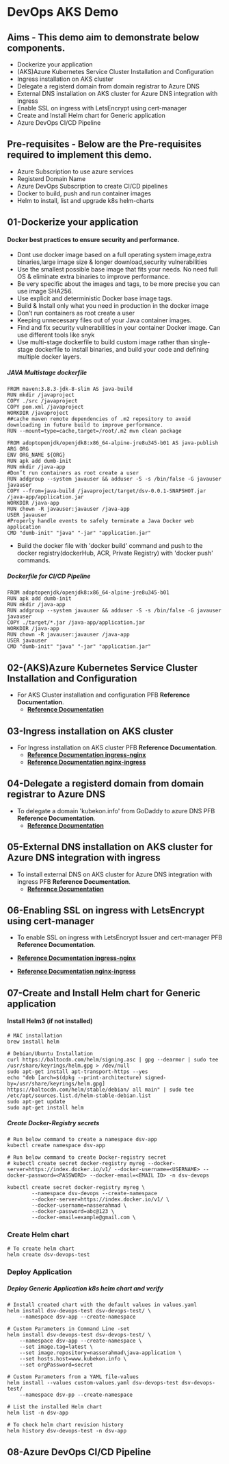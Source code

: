 # DevOps AKS Demo

## Aims - This demo aim to demonstrate below components.

  - Dockerize your application
  - (AKS)Azure Kubernetes Service Cluster Installation and Configuration
  - Ingress installation on AKS cluster
  - Delegate a registerd domain from domain registrar to Azure DNS
  - External DNS installation on AKS cluster for Azure DNS integration with ingress
  - Enable SSL on ingress with LetsEncrypt using cert-manager
  - Create and Install Helm chart for Generic application
  - Azure DevOps CI/CD Pipeline

## Pre-requisites - Below are the Pre-requisites required to implement this demo.

  - Azure Subscription to use azure services
  - Registerd Domain Name
  - Azure DevOps Subscription to create CI/CD pipelines
  - Docker to build, push and run container images
  - Helm to install, list and upgrade k8s helm-charts

## 01-Dockerize your application

#### Docker best practices to ensure security and performance.

  - Dont use docker image based on a full operating system image,extra binaries,large image size & longer download,security vulnerabilities
  - Use the smallest possible base image that fits your needs. No need full OS & eliminate extra binaries to improve performance.
  - Be very specific about the images and tags, to be more precise you can use image SHA256. 
  - Use explicit and deterministic Docker base image tags.
  - Build & Install only what you need in production in the docker image
  - Don’t run containers as root create a user
  - Keeping unnecessary files out of your Java container images.
  - Find and fix security vulnerabilities in your container Docker image. Can use different tools like snyk
  - Use multi-stage dockerfile to build custom image rather than single-stage dockerfile to install binaries, and build your code and defining multiple docker layers.  
  
##### JAVA Multistage dockerfile

```t
FROM maven:3.8.3-jdk-8-slim AS java-build
RUN mkdir /javaproject
COPY ./src /javaproject
COPY pom.xml /javaproject
WORKDIR /javaproject
##cache maven remote dependencies of .m2 repository to avoid downloading in future build to improve performance.
RUN --mount=type=cache,target=/root/.m2 mvn clean package

FROM adoptopenjdk/openjdk8:x86_64-alpine-jre8u345-b01 AS java-publish
ARG ORG
ENV ORG_NAME ${ORG}
RUN apk add dumb-init
RUN mkdir /java-app
#Don’t run containers as root create a user
RUN addgroup --system javauser && adduser -S -s /bin/false -G javauser javauser
COPY --from=java-build /javaproject/target/dsv-0.0.1-SNAPSHOT.jar /java-app/application.jar
WORKDIR /java-app
RUN chown -R javauser:javauser /java-app
USER javauser
#Properly handle events to safely terminate a Java Docker web application
CMD "dumb-init" "java" "-jar" "application.jar" 
```

- Build the docker file with 'docker build' command and push to the docker registry(dockerHub, ACR, Private Registry) with 'docker push' commands.
 
##### Dockerfile for CI/CD Pipeline
```t
FROM adoptopenjdk/openjdk8:x86_64-alpine-jre8u345-b01
RUN apk add dumb-init
RUN mkdir /java-app
RUN addgroup --system javauser && adduser -S -s /bin/false -G javauser javauser
COPY ./target/*.jar /java-app/application.jar
WORKDIR /java-app
RUN chown -R javauser:javauser /java-app
USER javauser
CMD "dumb-init" "java" "-jar" "application.jar" 
```

## 02-(AKS)Azure Kubernetes Service Cluster Installation and Configuration

- For AKS Cluster installation and configuration PFB **Reference Documentation**.
  - [**Reference Documentation**](https://github.com/nasserahmad/AKS-Cluster-With-Demoapp-HelmChart/blob/main/aks-cluster/01-Create-AKS-Cluster/README.md)


## 03-Ingress installation on AKS cluster

- For Ingress installation on AKS cluster PFB **Reference Documentation**.
  - [**Reference Documentation ingress-nginx**](https://github.com/nasserahmad/AKS-Cluster-With-Demoapp-HelmChart/blob/main/aks-cluster/02-Ingress/ingress-nginx-README.md)
  - [**Reference Documentation nginx-ingress**](https://github.com/nasserahmad/AKS-Cluster-With-Demoapp-HelmChart/blob/main/aks-cluster/02-Ingress/nginx-ingress-README.md)

## 04-Delegate a registerd domain from domain registrar to Azure DNS

- To delegate a domain 'kubekon.info' from GoDaddy to azure DNS PFB **Reference Documentation**.
  - [**Reference Documentation**](https://github.com/nasserahmad/AKS-Cluster-With-Demoapp-HelmChart/tree/main/aks-cluster/03-Delegate-Domain-from-GoDaddy-to-Azure-DNS)


## 05-External DNS installation on AKS cluster for Azure DNS integration with ingress

- To install external DNS on AKS cluster for Azure DNS integration with ingress PFB **Reference Documentation**.
  - [**Reference Documentation**](https://github.com/nasserahmad/AKS-Cluster-With-Demoapp-HelmChart/tree/main/aks-cluster/04-ExternalDNS-for-AzureDNS-on-AKS)

## 06-Enabling SSL on ingress with LetsEncrypt using cert-manager

- To enable SSL on ingress with LetsEncrypt Issuer and cert-manager PFB **Reference Documentation**.

- [**Reference Documentation ingress-nginx**](https://github.com/nasserahmad/AKS-Cluster-With-Demoapp-HelmChart/blob/main/aks-cluster/05-Ingress-SSL-with-LetsEncrypt/ingress-nginx-README.md)

- [**Reference Documentation nginx-ingress**](https://github.com/nasserahmad/AKS-Cluster-With-Demoapp-HelmChart/blob/main/aks-cluster/05-Ingress-SSL-with-LetsEncrypt/nginx-ingress-README.md)

## 07-Create and Install Helm chart for Generic application

#### Install Helm3 (if not installed)
```t
# MAC installation
brew install helm

# Debian/Ubuntu Installation
curl https://baltocdn.com/helm/signing.asc | gpg --dearmor | sudo tee /usr/share/keyrings/helm.gpg > /dev/null
sudo apt-get install apt-transport-https --yes
echo "deb [arch=$(dpkg --print-architecture) signed-by=/usr/share/keyrings/helm.gpg] https://baltocdn.com/helm/stable/debian/ all main" | sudo tee /etc/apt/sources.list.d/helm-stable-debian.list
sudo apt-get update
sudo apt-get install helm
```
#####  Create Docker-Registry secrets
```t
# Run below command to create a namespace dsv-app
kubectl create namespace dsv-app

# Run below command to create Docker-registry secret
# kubectl create secret docker-registry myreg --docker-server=https://index.docker.io/v1/ --docker-username=<USERNAME> --docker-password=<PASSWORD> --docker-email=<EMAIL ID> -n dsv-devops

kubectl create secret docker-registry myreg \
        --namespace dsv-devops --create-namespace
        --docker-server=https://index.docker.io/v1/ \
        --docker-username=nasserahmad \
        --docker-password=abc@123 \
        --docker-email=example@gmail.com \
```
### Create Helm chart

```t
# To create helm chart
helm create dsv-devops-test
```

### Deploy Application
##### Deploy Generic Application k8s helm chart and verify

```t
# Install created chart with the default values in values.yaml
helm install dsv-devops-test dsv-devops-test/ \
    --namespace dsv-app --create-namespace

# Custom Parameters in Command Line -set
helm install dsv-devops-test dsv-devops-test/ \
    --namespace dsv-app --create-namespace \
    --set image.tag=latest \
    --set image.repository=nasserahmad\java-application \
    --set hosts.host=www.kubekon.info \
    --set orgPassword=secret

# Custom Parameters from a YAML file-values
helm install --values custom-values.yaml dsv-devops-test dsv-devops-test/
    --namespace dsv-pp --create-namespace

# List the installed Helm chart
helm list -n dsv-app

# To check helm chart revision history
helm history dsv-devops-test -n dsv-app
```
## 08-Azure DevOps CI/CD Pipeline
